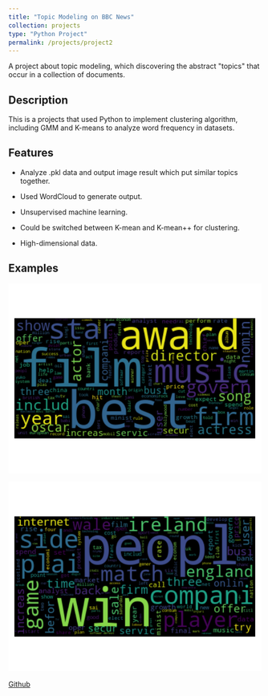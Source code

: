 ```yaml
---
title: "Topic Modeling on BBC News"
collection: projects
type: "Python Project"
permalink: /projects/project2
---
```


A project about topic modeling, which discovering the abstract "topics" that occur in a collection of documents.

Description
------
This is a projects that used Python to implement clustering algorithm, including GMM and K-means to analyze word frequency in datasets.

Features
------
* Analyze .pkl data and output image result which put similar topics together.

* Used WordCloud to generate output.

* Unsupervised machine learning.

* Could be switched between K-mean and K-mean++ for clustering.

* High-dimensional data.


Examples
------
![Shell](/images/cluster_0.png)

![Shell](/images/cluster_1.png)

[Github](https://github.com/DuHan332/Topic-Modeling-on-BBC-News)
